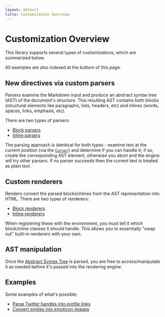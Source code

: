 ```yaml
---
layout: default
title: Customization Overview
---
```


Customization Overview
======================

This library supports several types of customizations, which are summarized below.

All examples are also indexed at the bottom of this page.

## New directives via custom parsers

Parsers examine the Markdown input and produce an abstract syntax tree (AST) of the document's structure.
This resulting AST contains both blocks (structural elements like paragraphs, lists, headers, etc) and inlines (words, spaces, links, emphasis, etc).

There are two types of parsers:

- [Block parsers](/0.19/customization/block-parsing/)
- [Inline parsers](/0.19/customization/inline-parsing/)

The parsing approach is identical for both types - examine text at the current position (via the [`Cursor`](/0.19/customization/cursor/)) and determine if you can handle it;
if so, create the corresponding AST element,
otherwise you abort and the engine will try other parsers.  If no parser succeeds then the current text is treated as plain text. 

## Custom renderers

Renders convert the parsed blocks/inlines from the AST representation into HTML.  There are two types of renderers:

- [Block renderers](/0.19/customization/block-rendering/)
- [Inline renderers](/0.19/customization/inline-rendering/)

When registering these with the environment, you must tell it which block/inline classes it should handle.  This allows you
to essentially "swap out" built-in renderers with your own.

## AST manipulation

Once the [Abstract Syntax Tree](/0.19/customization/abstract-syntax-tree/) is parsed, you are free to access/manipulate it as needed before it's passed into the rendering engine.

## Examples

Some examples of what's possible:

* [Parse Twitter handles into profile links](/0.19/customization/inline-parsing#example-1---twitter-handles)
* [Convert smilies into emoticon images](/0.19/customization/inline-parsing#example-2---emoticons)
